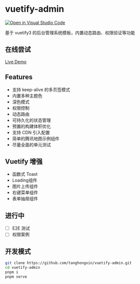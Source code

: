 # vuetify-admin

[![Open in Visual Studio Code](https://img.shields.io/static/v1?logo=visualstudiocode&label=&message=Open%20in%20Visual%20Studio%20Code&labelColor=2c2c32&color=007acc&logoColor=007acc)](https://open.vscode.dev/organization/repository)

基于 vuetify3 的后台管理系统模板，内置动态路由、权限验证等功能

## 在线尝试
[Live Demo](https://www.ado.icu/vuetify-admin)

## Features

- 支持 keep-alive 的多页签模式
- 内置多种主题色
- 深色模式
- 权限控制
- 动态路由
- 可持久化的状态管理
- 预置的构建体积优化
- 支持 CDN 引入配置
- 简单的腾讯地图示例组件
- 尽量全面的单元测试

## Vuetify 增强

- 函数式 Toast
- Loading组件
- 图片上传组件
- 右键菜单组件
- 表单抽屉组件

## 进行中
- [ ] E2E 测试
- [ ] 权限案例

## 开发模式

```bash
git clone https://github.com/tanghongxin/vuetify-admin.git
cd vuetify-admin
pnpm i
pnpm serve
```
